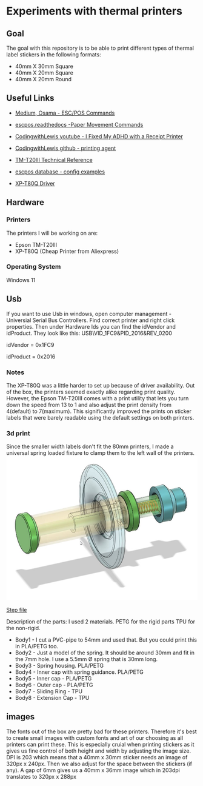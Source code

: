 # Experiments with thermal printers

## Goal
The goal with this repository is to be able to print different types of thermal label stickers in the following formats:

* 40mm X 30mm Square
* 40mm X 20mm Square
* 40mm X 20mm Round

## Useful Links
* [Medium, Osama - ESC/POS Commands](https://medium.com/@osamainayat4999/esc-pos-commands-f0ab0c3b22cc)

* [escpos.readthedocs -Paper Movement Commands](https://escpos.readthedocs.io/en/latest/paper_movement.html)

* [CodingwithLewis youtube - I Fixed My ADHD with a Receipt Printer](https://www.youtube.com/watch?v=xg45b8UXoZI)  

* [CodingwithLewis github - printing agent](https://github.com/CodingWithLewis/ReceiptPrinterAgent/) 

* [TM-T20III Technical Reference](https://files.support.epson.com/pdf/pos/bulk/tm-t20iii_trg_en_reva.pdf)

* [escpos database - config examples](https://github.com/receipt-print-hq/escpos-printer-db/blob/master/data/profile/ITPP047.yml)

* [XP-T80Q Driver](https://www.xprintertech.com/drivers-2)

## Hardware
### Printers
The printers I will be working on are: 
* Epson TM-T20III
* XP-T80Q (Cheap Printer from Aliexpress)

### Operating System
Windows 11

## Usb
If you want to use Usb in windows, open computer management - Universial Serial 
Bus Controllers. Find correct printer and right click properties. Then under 
Hardware Ids you can find the idVendor and idProduct. They look like this: 
USB\VID_1FC9&PID_2016&REV_0200

idVendor = 0x1FC9

idProduct = 0x2016

### Notes
The XP-T80Q was a little harder to set up because of driver availability. Out of the box, the printers seemed exactly alike regarding print quality. However, the Epson TM-T20III comes with a print utility that lets you turn down the speed from 13 to 1 and also adjust the print density from 4(default) to 7(maximum). This significantly improved the prints on sticker labels that were barely readable using the default settings on both printers. 

### 3d print
Since the smaller width labels don't fit the 80mm printers, I made a universal spring loaded fixture to clamp them to the left wall of the printers. 
![Universal Spring Loaded Fixture](README_thermal_printer_spring.jpg)

[Step file](thermal_printer_spring.step)

Description of the parts:
I used 2 materials. PETG for the rigid parts
TPU for the non-rigid.
* Body1 - I cut a PVC-pipe to 54mm and used that. But you could print this in PLA/PETG too.
* Body2 - Just a model of the spring. It should be around 30mm and fit in the 7mm hole. I use a 5.5mm Ø spring that is 30mm long.
* Body3 - Spring housing. PLA/PETG
* Body4 - Inner cap with spring guidance. PLA/PETG
* Body5 - Inner cap - PLA/PETG
* Body6 - Outer cap - PLA/PETG
* Body7 - Sliding Ring - TPU
* Body8 - Extension Cap - TPU

## images
The fonts out of the box are pretty bad for these printers. Therefore it's best to create small images with custom fonts and art of our choosing as all printers can print these. This is especially cruial when printing stickers as it gives us fine control of both height and width by adjusting the image size. DPI is 203 which means that a 40mm x 30mm sticker needs an image of 320px x 240px. Then we also adjust for the space between the stickers (if any). A gap of 6mm gives us a 40mm x 36mm image which in 203dpi translates to 320px x 288px
